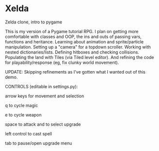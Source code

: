 # Xelda
Zelda clone, intro to pygame

This is my version of a Pygame tutorial RPG. I plan on getting more comfortable
with classes and OOP, the ins and outs of passing vars, functions and heritance.
Learning about animation and sprite/particle manipulation. Setting up a "camera" 
for a topdown scroller. Working with nested dictionaries/lists. Defining hitboxes
and checking collisions. Populating the land with Tiles (via Tiled level editor).
And refining the code for playability/response (eg, fix clunky world movement).

UPDATE: Skipping refinements as I've gotten what I wanted out of this demo.

CONTROLS (editable in settings.py):

arrow keys for movement and selection

q to cycle magic

e to cycle weapon

space to attack and to select upgrade

left control to cast spell

tab to pause/open upgrade menu
